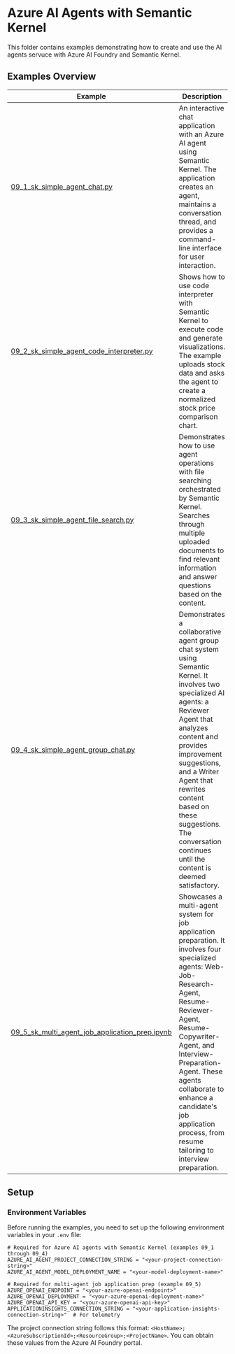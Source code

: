# Azure AI Agents with Semantic Kernel

This folder contains examples demonstrating how to create and use the AI agents servuce with Azure AI Foundry and Semantic Kernel.

## Examples Overview

| Example | Description |
|---------|-------------|
| [09_1_sk_simple_agent_chat.py](./09_1_sk_simple_agent_chat.py) | An interactive chat application with an Azure AI agent using Semantic Kernel. The application creates an agent, maintains a conversation thread, and provides a command-line interface for user interaction. |
| [09_2_sk_simple_agent_code_interpreter.py](./09_2_sk_simple_agent_code_interpreter.py) | Shows how to use code interpreter with Semantic Kernel to execute code and generate visualizations. The example uploads stock data and asks the agent to create a normalized stock price comparison chart. |
| [09_3_sk_simple_agent_file_search.py](./09_3_sk_simple_agent_file_search.py) | Demonstrates how to use agent operations with file searching orchestrated by Semantic Kernel. Searches through multiple uploaded documents to find relevant information and answer questions based on the content. |
| [09_4_sk_simple_agent_group_chat.py](./09_4_sk_simple_agent_group_chat.py) | Demonstrates a collaborative agent group chat system using Semantic Kernel. It involves two specialized AI agents: a Reviewer Agent that analyzes content and provides improvement suggestions, and a Writer Agent that rewrites content based on these suggestions. The conversation continues until the content is deemed satisfactory. |
| [09_5_sk_multi_agent_job_application_prep.ipynb](./09_5_sk_multi_agent_job_application_prep.ipynb) | Showcases a multi-agent system for job application preparation. It involves four specialized agents: Web-Job-Research-Agent, Resume-Reviewer-Agent, Resume-Copywriter-Agent, and Interview-Preparation-Agent. These agents collaborate to enhance a candidate's job application process, from resume tailoring to interview preparation. |

## Setup

### Environment Variables

Before running the examples, you need to set up the following environment variables in your `.env` file:

```
# Required for Azure AI agents with Semantic Kernel (examples 09_1 through 09_4)
AZURE_AI_AGENT_PROJECT_CONNECTION_STRING = "<your-project-connection-string>"
AZURE_AI_AGENT_MODEL_DEPLOYMENT_NAME = "<your-model-deployment-name>"

# Required for multi-agent job application prep (example 09_5)
AZURE_OPENAI_ENDPOINT = "<your-azure-openai-endpoint>"
AZURE_OPENAI_DEPLOYMENT = "<your-azure-openai-deployment-name>"
AZURE_OPENAI_API_KEY = "<your-azure-openai-api-key>"
APPLICATIONINSIGHTS_CONNECTION_STRING = "<your-application-insights-connection-string>"  # For telemetry
```

The project connection string follows this format: `<HostName>;<AzureSubscriptionId>;<ResourceGroup>;<ProjectName>`. You can obtain these values from the Azure AI Foundry portal.
